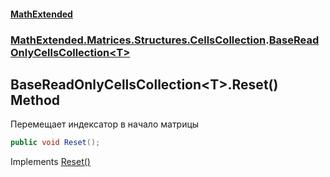 #### [MathExtended](index.md 'index')
### [MathExtended.Matrices.Structures.CellsCollection](MathExtended_Matrices_Structures_CellsCollection.md 'MathExtended.Matrices.Structures.CellsCollection').[BaseReadOnlyCellsCollection&lt;T&gt;](MathExtended_Matrices_Structures_CellsCollection_BaseReadOnlyCellsCollection_T_.md 'MathExtended.Matrices.Structures.CellsCollection.BaseReadOnlyCellsCollection&lt;T&gt;')
## BaseReadOnlyCellsCollection&lt;T&gt;.Reset() Method
Перемещает индексатор в начало матрицы  
```csharp
public void Reset();
```

Implements [Reset()](https://docs.microsoft.com/en-us/dotnet/api/System.Collections.IEnumerator.Reset 'System.Collections.IEnumerator.Reset')  
